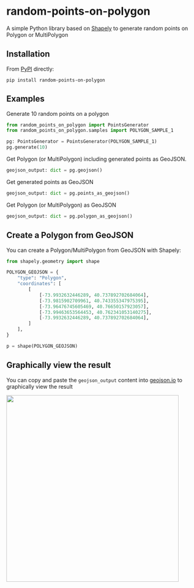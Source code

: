 # random-points-on-polygon

A simple Python library based on [Shapely](https://github.com/shapely/shapely) to generate random points on Polygon or MultiPolygon

## Installation

From [PyPI](https://pypi.org/project/random-points-on-polygon/) directly:

```
pip install random-points-on-polygon
```
## Examples

Generate 10 random points on a polygon
```python
from random_points_on_polygon import PointsGenerator
from random_points_on_polygon.samples import POLYGON_SAMPLE_1

pg: PointsGenerator = PointsGenerator(POLYGON_SAMPLE_1)
pg.generate(10)
```

Get Polygon (or MultiPolygon) including generated points as GeoJSON. 
```python
geojson_output: dict = pg.geojson()
```

Get generated points as GeoJSON
```python
geojson_output: dict = pg.points_as_geojson()
```

Get Polygon (or MultiPolygon) as GeoJSON
```python
geojson_output: dict = pg.polygon_as_geojson()
```

## Create a Polygon from GeoJSON
You can create a Polygon/MultiPolygon from GeoJSON with Shapely:

```python
from shapely.geometry import shape

POLYGON_GEOJSON = {
    "type": "Polygon",
    "coordinates": [
        [
            [-73.9932632446289, 40.737892702684064],
            [-73.9815902709961, 40.743355347975395],
            [-73.96476745605469, 40.76650157923057],
            [-73.99463653564453, 40.762341053140275],
            [-73.9932632446289, 40.737892702684064],
        ]
    ],
}

p = shape(POLYGON_GEOJSON)
```
## Graphically view the result
You can copy and paste the ```geojson_output``` content into [geojson.io](https://geojson.io) to graphically view the result

<img src="https://github.com/maurosaladino/random-points-on-polygon/blob/main/public/geojson.jpg?raw=true" width="450" height="487">




